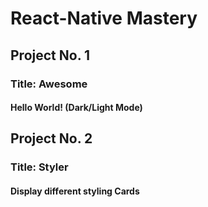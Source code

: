 # React-Native Mastery

## Project No. 1
### Title: Awesome
#### Hello World! (Dark/Light Mode)

## Project No. 2
### Title: Styler
#### Display different styling Cards